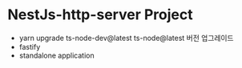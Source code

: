 # NestJs-http-server Project

- yarn upgrade ts-node-dev@latest ts-node@latest 버전 업그레이드
- fastify
- standalone application
